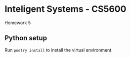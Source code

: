 # Inteligent Systems - CS5600 
Homework 5

## Python setup
Run `poetry install` to install the virtual environment.

